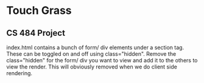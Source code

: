 # Touch Grass

## CS 484 Project

index.html contains a bunch of form/ div elements under a section tag. These can be toggled on and off using class="hidden".
Remove the class="hidden" for the form/ div you want to view and add it to the others to view the render.
This will obviously removed when we do client side rendering.